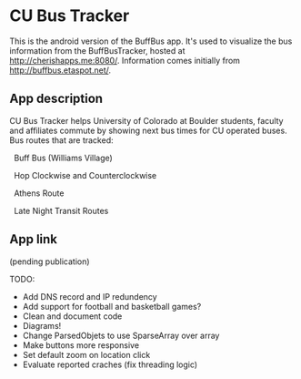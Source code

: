 # CU Bus Tracker
This is the android version of the BuffBus app. It's used to visualize the bus information from the BuffBusTracker, hosted at http://cherishapps.me:8080/. Information comes initially from http://buffbus.etaspot.net/.

## App description
CU Bus Tracker helps University of Colorado at Boulder students, faculty and affiliates commute by showing next bus times for CU operated buses.
Bus routes that are tracked:

&nbsp;&nbsp;Buff Bus (Williams Village)
  
&nbsp;&nbsp;Hop Clockwise and Counterclockwise

&nbsp;&nbsp;Athens Route
  
&nbsp;&nbsp;Late Night Transit Routes
  
## App link
  (pending publication)

  TODO:
  * Add DNS record and IP redundency
  * Add support for football and basketball games?
  * Clean and document code
  * Diagrams!
  * Change ParsedObjets to use SparseArray over array
  * Make buttons more responsive
  * Set default zoom on location click
  * Evaluate reported craches (fix threading logic)
